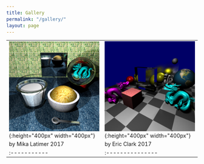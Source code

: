 ```yaml
---
title: Gallery
permalink: "/gallery/"
layout: page
---
```


|      |          |
|:-----------|:-----------------|
| ![by Mika Latimer 2017](/assets/img/2017-mh.png 'by Mika Latimer 2017'){:height="400px" width="400px"} | ![by Eric Clark 2017](/assets/img/2017-ec.png){:height="400px" width="400px"}    |
| by Mika Latimer 2017 | by Eric Clark 2017|
|:-----------|:---------------|


